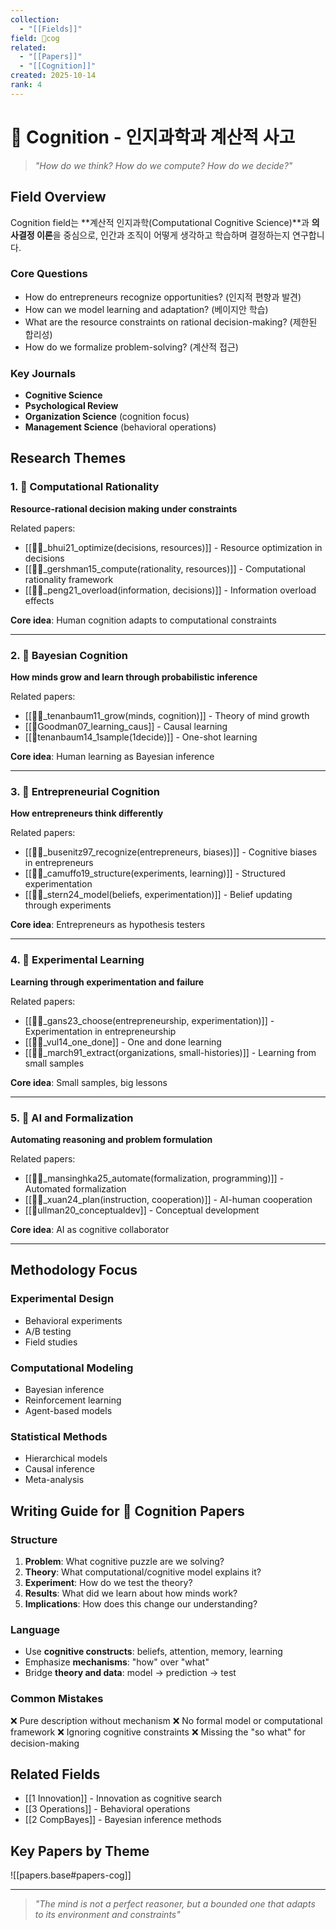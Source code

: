 ```yaml
---
collection:
  - "[[Fields]]"
field: 👾cog
related:
  - "[[Papers]]"
  - "[[Cognition]]"
created: 2025-10-14
rank: 4
---
```


# 👾 Cognition - 인지과학과 계산적 사고

> *"How do we think? How do we compute? How do we decide?"*

## Field Overview

Cognition field는 **계산적 인지과학(Computational Cognitive Science)**과 **의사결정 이론**을 중심으로, 인간과 조직이 어떻게 생각하고 학습하며 결정하는지 연구합니다.

### Core Questions
- How do entrepreneurs recognize opportunities? (인지적 편향과 발견)
- How can we model learning and adaptation? (베이지안 학습)
- What are the resource constraints on rational decision-making? (제한된 합리성)
- How do we formalize problem-solving? (계산적 접근)

### Key Journals
- **Cognitive Science**
- **Psychological Review**
- **Organization Science** (cognition focus)
- **Management Science** (behavioral operations)

## Research Themes

### 1. 🧠 Computational Rationality
**Resource-rational decision making under constraints**

Related papers:
- [[📜👾_bhui21_optimize(decisions, resources)]] - Resource optimization in decisions
- [[📜👾_gershman15_compute(rationality, resources)]] - Computational rationality framework
- [[📜👾_peng21_overload(information, decisions)]] - Information overload effects

**Core idea**: Human cognition adapts to computational constraints

---

### 2. 🎲 Bayesian Cognition
**How minds grow and learn through probabilistic inference**

Related papers:
- [[📜👾_tenanbaum11_grow(minds, cognition)]] - Theory of mind growth
- [[📜Goodman07_learning_caus]] - Causal learning
- [[📜tenanbaum14_1sample(1decide)]] - One-shot learning

**Core idea**: Human learning as Bayesian inference

---

### 3. 🎯 Entrepreneurial Cognition
**How entrepreneurs think differently**

Related papers:
- [[📜👾_busenitz97_recognize(entrepreneurs, biases)]] - Cognitive biases in entrepreneurs
- [[📜👾_camuffo19_structure(experiments, learning)]] - Structured experimentation
- [[📜👾_stern24_model(beliefs, experimentation)]] - Belief updating through experiments

**Core idea**: Entrepreneurs as hypothesis testers

---

### 4. 🔬 Experimental Learning
**Learning through experimentation and failure**

Related papers:
- [[📜👾_gans23_choose(entrepreneurship, experimentation)]] - Experimentation in entrepreneurship
- [[📜👾_vul14_one_done]] - One and done learning
- [[📜👾_march91_extract(organizations, small-histories)]] - Learning from small samples

**Core idea**: Small samples, big lessons

---

### 5. 🤖 AI and Formalization
**Automating reasoning and problem formulation**

Related papers:
- [[📜👾_mansinghka25_automate(formalization, programming)]] - Automated formalization
- [[📜👾_xuan24_plan(instruction, cooperation)]] - AI-human cooperation
- [[📜ullman20_conceptualdev]] - Conceptual development

**Core idea**: AI as cognitive collaborator

---

## Methodology Focus

### Experimental Design
- Behavioral experiments
- A/B testing
- Field studies

### Computational Modeling
- Bayesian inference
- Reinforcement learning
- Agent-based models

### Statistical Methods
- Hierarchical models
- Causal inference
- Meta-analysis

## Writing Guide for 👾 Cognition Papers

### Structure
1. **Problem**: What cognitive puzzle are we solving?
2. **Theory**: What computational/cognitive model explains it?
3. **Experiment**: How do we test the theory?
4. **Results**: What did we learn about how minds work?
5. **Implications**: How does this change our understanding?

### Language
- Use **cognitive constructs**: beliefs, attention, memory, learning
- Emphasize **mechanisms**: "how" over "what"
- Bridge **theory and data**: model → prediction → test

### Common Mistakes
❌ Pure description without mechanism
❌ No formal model or computational framework
❌ Ignoring cognitive constraints
❌ Missing the "so what" for decision-making

## Related Fields
- [[1 Innovation]] - Innovation as cognitive search
- [[3 Operations]] - Behavioral operations
- [[2 CompBayes]] - Bayesian inference methods

## Key Papers by Theme

![[papers.base#papers-cog]]

---

> *"The mind is not a perfect reasoner, but a bounded one that adapts to its environment and constraints"*
